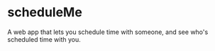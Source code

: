 # scheduleMe
A web app that lets you schedule time with someone, and see who's scheduled time with you.
